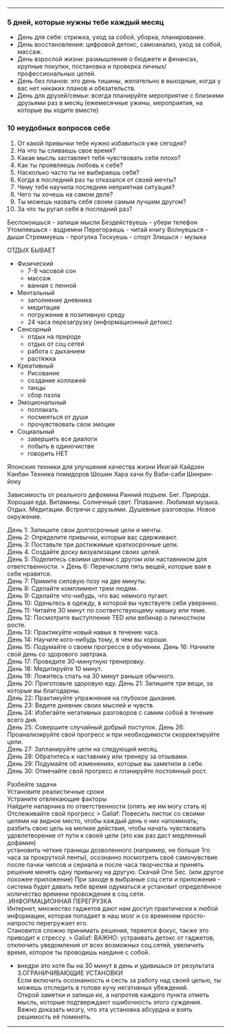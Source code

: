 * * *

### 5 дней, которые нужны тебе каждый месяц  
- День для себя: стрижка, уход за собой, уборка, планирование.  
- День восстановления: цифровой детокс, самоанализ, уход за собой, массаж.  
- День взрослой жизни: размышления о бюджете и финансах, крупные покупки, постановка и проверка личных/ профессиональных целей.  
- День без планов: это день тишины, желательно в выходные, когда у вас нет никаких планов и обязательств.  
- День для друзей/семьи: всегда планируйте мероприятие с близкими друзьями раз в месяц (ежемесячные ужины, мероприятия, на которые вы ходите вместе)
### 10 неудобных вопросов себе
1. От какой привычки тебе нужно избавиться уже сегодня?
2. На что ты сливаешь свое время?
3. Какая мысль заставляет тебя чувствовать себя плохо?
4. Как ты проявляешь любовь к себе?
5. Насколько часто ты не выбираешь себя?
6. Когда в последний раз ты отказался от своей мечты?
7. Чему тебя научила последняя неприятная ситуация?
8. Чего ты хочешь на самом деле?
9. Ты можешь назвать себя своим самым лучшим другом?
10. За что ты ругал себя в последний раз?

Беспокоишься - запиши мысли 
Бездействуешь - убери телефон
Утомляешься - вздремни
Перегораешь - читай книгу
Волнуешься - дыши
Стреммуешь - прогулка
Тоскуешь - спорт
Злишься - музыка

ОТДЫХ БЫВАЕТ
- Физический
	- 7-8 часовой сон
	- массаж
	- ванная с пенной
- Ментальный
	- заполнение дневника
	- медитация
	- погружение в позитивную среду
	- 24 часа перезагрузку (информационный детокс)
- Сенсорный
	- отдых на природе
	- отдых от соц сетей
	- работа с дыханием
	- растяжка
- Креативный
	- Рисование
	- создание коллажей
	- танцы
	- сбор пазла
- Эмоциональный
	- поплакать
	- посмеяться от души
	- прочувствовать свои эмоции
- Социальный
	- завершить все диалоги
	- побыть в одиночистве
	- говорить НЕТ

Японские техники для улучшения качества жизни
Икигай
Кайдзен
Канбан
Техника помидоров
Шошин
Хара хачи бу
Ваби-саби
Шинрин-йоку


Зависимость от реального дефомина
Ранний подъем. Бег. Природа. Хорошая еда. Витамины. Солнечный свет.
Плавание. Любимая музыка. Отдых. Медитации. Встречи с друзьями. Душевные разговоры. Новое окружение.


День 1: Запишите свои долгосрочные цели и мечты.  
День 2: Определите привычки, которые вас сдерживают.  
День 3: Поставьте три достижимые краткосрочные цели.  
День 4. Создайте доску визуализации своих целей.  
День 5: Поделитесь своими целями с другом или наставником для ответственности. > 
День 6: Перечислите пять вещей, которые вам в себе нравятся.  
День 7: Примите силовую позу на две минуты.  
День 8: Сделайте комплимент трем людям.  
День 9: Сделайте что-нибудь, что вас немного пугает.  
День 10: Оденьтесь в одежду, в которой вы чувствуете себя уверенно. 
День 11: Читайте 30 минут по соответствующему навыку или теме.  
День 12: Посмотрите выступление TED или вебинар о личностном росте.  
День 13: Практикуйте новый навык в течение часа.  
День 14: Научите кого-нибудь тому, в чем вы хороши.  
День 15: Подумайте о своем прогрессе в обучении. 
День 16: Начните свой день со здорового завтрака.  
День 17: Проведите 30-минутную тренировку.  
День 18: Медитируйте 10 минут.  
День 19: Ложитесь спать на 30 минут раньше обычного.  
День 20: Приготовьте здоровую еду. 
День 21: Запишите три вещи, за которые вы благодарны.  
День 22: Практикуйте упражнения на глубокое дыхание.  
День 23: Ведите дневник своих мыслей и чувств.  
День 24: Избегайте негативных разговоров с самим собой в течение всего дня.  
День 25: Совершите случайный добрый поступок.
День 26: Проанализируйте свой прогресс и при необходимости скорректируйте цели.  
День 27: Запланируйте цели на следующий месяц.  
День 28: Обратитесь к наставнику или тренеру за отзывами.  
День 29: Подумайте об изменениях, которые вы заметили в себе.  
День 30: Отмечайте свой прогресс и планируйте постоянный рост.

Разбейте задачи  
﻿﻿﻿Установите реалистичные сроки  
﻿﻿﻿Устраните отвлекающие факторы  
﻿﻿﻿Найдите напарника по ответственности (опять же им могу стать я)  
﻿﻿﻿Отслеживайте свой прогресс > Galiaf: Повесить листок со своими целями на видное место, чтобы каждый день о них напоминать;  
﻿﻿﻿разбить свою цель на мелкие действия, чтобы начать чувствовать удовлетворение от пути к своей цели (это как раз даст медленный дофамин)  
﻿﻿﻿установить четкие границы дозволенного (например, не больше 1го часа за прокруткой ленты), осознанно посмотреть своё самочувствие после пачки чипсов и сериала и после часа творчества и принять решение менять одну привычку на другую. Скачай One Sec. (или другое похожее приложение) При заходе в выбраные соц сети и приложения - система будет давать тебе время одуматься и установит определённое количество времени провождения в соц сети.  
.ИНФОРМАЦИОННАЯ ПЕРЕГРУЗКА  
Интернет, множество гаджетов дают нам доступ практически к любой информации, которая попадает в наш мозг и со временем просто-напросто перегружает его.  
Становится сложно принимать решения, теряется фокус, также это приводит к стрессу. > Galiaf: ВАЖНО: устраивать детокс от гаджетов, отключить уведомления от всех возможных соц.сетей, увеличить время, которое ты проводишь наедине с собой.  
- внедри это хотя бы на 30 минут в день и удивишься от результата  
З.ОГРАНИЧИВАЮЩИЕ УСТАНОВКИ  
Если включить осознанность и сесть за работу над своей целью, ты можешь отследить в голове кучу негативных убеждений.  
Открой заметки и запиши их, а напротив каждого пункта отметь мысль, которые подтверждают ошибочность этого суждения.  
Важно доказать мозгу, что эта установка абсурдна и взять решимость её поменять.

* * *

